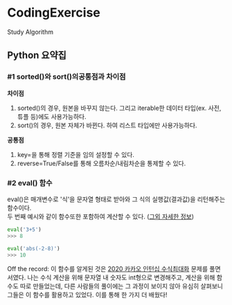 # CodingExercise
Study Algorithm

## Python 요약집
### #1 sorted()와 sort()의공통점과 차이점
**차이점**
1. sorted()의 경우, 원본을 바꾸지 않는다. 그리고 iterable한 데이터 타입(ex. 사전, 튜플 등)에도 사용가능하다.
2. sort()의 경우, 원본 자체가 바뀐다. 하여 리스트 타입에만 사용가능하다.

**공통점**
1. key=<function>을 통해 정렬 기준을 임의 설정할 수 있다.
2. reverse=True/False를 통해 오름차순/내림차순을 통제할 수 있다.

### #2 eval() 함수
eval()은 매개변수로 '식'을 문자열 형태로 받아와 그 식의 실행값(결과값)을 리턴해주는 함수이다.<br>
두 번째 예시와 같이 함수또한 포함하여 계산할 수 있다. ([그외 자세한 정보](https://blockdmask.tistory.com/437))
```python
eval('3+5')
>>> 8

eval('abs(-2-8)')
>>> 10
```
Off the record: 이 함수를 알게된 것은 [2020 카카오 인턴십 수식최대화](https://programmers.co.kr/learn/courses/30/lessons/67257) 문제를 풀면서였다. 나는 수식 계산을 위해 문자열 내 숫자도 int형으로 변경해주고, 계산을 위해 함수도 따로 만들었는데, 다른 사람들의 풀이에는 그 과정이 보이지 않아 유심히 살펴보니 그들은 이 함수를 활용하고 있었다. 이를 통해 한 가지 더 배웠다!
